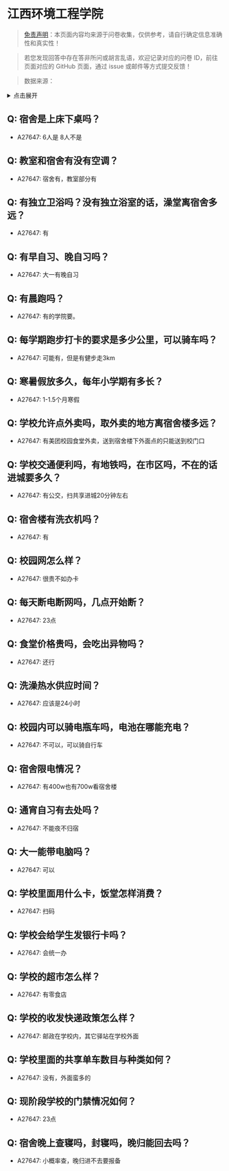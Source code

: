 # 江西环境工程学院

> [免责声明](https://colleges.chat/#_3)：本页面内容均来源于问卷收集，仅供参考，请自行确定信息准确性和真实性！

> 若您发现回答中存在答非所问或胡言乱语，欢迎记录对应的问卷 ID，前往页面对应的 GitHub 页面，通过 issue 或邮件等方式提交反馈！

> 数据来源：

<details><summary>点击展开</summary>
<ul>
<li>A27647: 匿名 (2025 年 03 月)</li>
</ul>
</details>

## Q: 宿舍是上床下桌吗？

- A27647: 6人是 8人不是

## Q: 教室和宿舍有没有空调？

- A27647: 宿舍有，教室部分有

## Q: 有独立卫浴吗？没有独立浴室的话，澡堂离宿舍多远？

- A27647: 有

## Q: 有早自习、晚自习吗？

- A27647: 大一有晚自习

## Q: 有晨跑吗？

- A27647: 有的学院要。

## Q: 每学期跑步打卡的要求是多少公里，可以骑车吗？

- A27647: 可能有，但是有健步走3km

## Q: 寒暑假放多久，每年小学期有多长？

- A27647: 1-1.5个月寒假

## Q: 学校允许点外卖吗，取外卖的地方离宿舍楼多远？

- A27647: 有美团校园食堂外卖，送到宿舍楼下外面点的只能送到校门口

## Q: 学校交通便利吗，有地铁吗，在市区吗，不在的话进城要多久？

- A27647: 有公交，扫共享进城20分钟左右

## Q: 宿舍楼有洗衣机吗？

- A27647: 有

## Q: 校园网怎么样？

- A27647: 很贵不如办卡

## Q: 每天断电断网吗，几点开始断？

- A27647: 23点

## Q: 食堂价格贵吗，会吃出异物吗？

- A27647: 还行

## Q: 洗澡热水供应时间？

- A27647: 应该是24小时

## Q: 校园内可以骑电瓶车吗，电池在哪能充电？

- A27647: 不可以，可以骑自行车

## Q: 宿舍限电情况？

- A27647: 有400w也有700w看宿舍楼

## Q: 通宵自习有去处吗？

- A27647: 不能夜不归宿

## Q: 大一能带电脑吗？

- A27647: 可以

## Q: 学校里面用什么卡，饭堂怎样消费？

- A27647: 扫码

## Q: 学校会给学生发银行卡吗？

- A27647: 会统一办

## Q: 学校的超市怎么样？

- A27647: 有零食店

## Q: 学校的收发快递政策怎么样？

- A27647: 邮政在学校内，其它驿站在学校外面

## Q: 学校里面的共享单车数目与种类如何？

- A27647: 没有，外面蛮多的

## Q: 现阶段学校的门禁情况如何？

- A27647: 23点

## Q: 宿舍晚上查寝吗，封寝吗，晚归能回去吗？

- A27647: 小概率查，晚归进不去要报备

